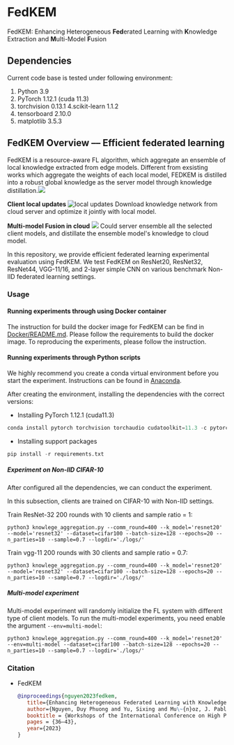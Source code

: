 # FedKEM
FedKEM: Enhancing Heterogeneous **Fed**erated Learning with **K**nowledge Extraction and **M**ulti-Model **F**usion
## Dependencies

Current code base is tested under following environment:

1. Python   3.9
2. PyTorch  1.12.1 (cuda 11.3)
3. torchvision 0.13.1
4.scikit-learn 1.1.2
5. tensorboard 2.10.0
6. matplotlib 3.5.3


## FedKEM Overview –– Efficient federated learning
FedKEM is a resource-aware FL algorithm, which aggregate an ensemble of local knowledge extracted from edge models. 
Different from exsisting works which aggregate the weights of each local model, FEDKEM is distilled into a robust global knowledge as the server model through knowledge distillation.![](./logs/figure/overview.png)

**Client local updates**
![local updates](./figure/local_updates.png)
Download knowledge network from cloud server and optimize it jointly
with local model.

**Multi-model Fusion in cloud**
![](./figure/cloud_updates.png)
Could server ensemble all the selected client models, and distillate the
ensemble model's knowledge to cloud model.

In this repository, we provide efficient federated learning experimental evaluation using FedKEM. 
We test FedKEM
on ResNet20, ResNet32, ResNet44, VGG-11/16, and 2-layer simple CNN on various benchmark Non-IID federated learning settings.

### Usage
#### Running experiments through using Docker container
The instruction for build the docker image for FedKEM can be find in [Docker/README.md](Docker/README.md).
Please follow the requirements to build the docker image. To reproducing the experiments, please follow the 
instruction.

#### Running experiments through Python scripts
We highly recommend you create a conda virtual environment before you start the experiment.
Instructions can be found in [Anaconda](https://docs.conda.io/projects/conda/en/latest/user-guide/tasks/manage-environments.html).

After creating the environment, installing the dependencies with the correct versions:
- Installing PyTorch 1.12.1 (cuda11.3)
```python
conda install pytorch torchvision torchaudio cudatoolkit=11.3 -c pytorch
```
- Installing support packages 
```python
pip install -r requirements.txt
```

##### Experiment on Non-IID CIFAR-10
After configured all the dependencies, we can conduct the experiment.

In this subsection, clients are trained on CIFAR-10 with Non-IID settings.

Train ResNet-32 200 rounds with 10 clients and sample ratio = 1:
   ```
python3 knowlege_aggregation.py --comm_round=400 --k_model='resnet20' --model='resnet32' --dataset=cifar100 --batch-size=128 --epochs=20 --n_parties=10 --sample=0.7 --logdir='./logs/'
   ```
Train vgg-11 200 rounds with 30 clients and sample ratio = 0.7:
  ```angular2html
python3 knowlege_aggregation.py --comm_round=400 --k_model='resnet20' --model='resnet32' --dataset=cifar100 --batch-size=128 --epochs=20 --n_parties=10 --sample=0.7 --logdir='./logs/'
   ```

##### Multi-model experiment
Multi-model experiment will randomly initialize the FL system with different type of client models.
To run the multi-model experiments, you need enable the argument `--env=multi-model`:
  ```angular2html
python3 knowlege_aggregation.py --comm_round=400 --k_model='resnet20' --env=multi-model --dataset=cifar100 --batch-size=128 --epochs=20 --n_parties=10 --sample=0.7 --logdir='./logs/'
   ```

### Citation

- FedKEM
   ```bibtex
   @inproceedings{nguyen2023fedkem,
      title={Enhancing Heterogeneous Federated Learning with Knowledge Extraction and Multi-Model Fusion},
      author={Nguyen, Duy Phuong and Yu, Sixing and Mu\~{n}oz, J. Pablo and Jannesari, Ali},
      booktitle = {Workshops of the International Conference on High Performance Computing, Network, Storage, and Analysis (SC-W)},
      pages = {36–43},
      year={2023}
   }

